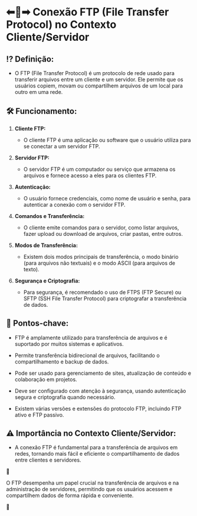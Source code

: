 # ⬅📁➡ Conexão FTP (File Transfer Protocol) no Contexto Cliente/Servidor

## ⁉ **Definição:**

- O FTP (File Transfer Protocol) é um protocolo de rede usado para transferir arquivos entre um cliente e um servidor. Ele permite que os usuários copiem, movam ou compartilhem arquivos de um local para outro em uma rede.

## 🛠 **Funcionamento:**

1. **Cliente FTP:**
   - O cliente FTP é uma aplicação ou software que o usuário utiliza para se conectar a um servidor FTP.

2. **Servidor FTP:**
   - O servidor FTP é um computador ou serviço que armazena os arquivos e fornece acesso a eles para os clientes FTP.

3. **Autenticação:**
   - O usuário fornece credenciais, como nome de usuário e senha, para autenticar a conexão com o servidor FTP.

4. **Comandos e Transferência:**
   - O cliente emite comandos para o servidor, como listar arquivos, fazer upload ou download de arquivos, criar pastas, entre outros.

5. **Modos de Transferência:**
   - Existem dois modos principais de transferência, o modo binário (para arquivos não textuais) e o modo ASCII (para arquivos de texto).

6. **Segurança e Criptografia:**
   - Para segurança, é recomendado o uso de FTPS (FTP Secure) ou SFTP (SSH File Transfer Protocol) para criptografar a transferência de dados.

## 🔑 **Pontos-chave:**

- FTP é amplamente utilizado para transferência de arquivos e é suportado por muitos sistemas e aplicativos.

- Permite transferência bidirecional de arquivos, facilitando o compartilhamento e backup de dados.

- Pode ser usado para gerenciamento de sites, atualização de conteúdo e colaboração em projetos.

- Deve ser configurado com atenção à segurança, usando autenticação segura e criptografia quando necessário.

- Existem várias versões e extensões do protocolo FTP, incluindo FTP ativo e FTP passivo.

## ⚠ **Importância no Contexto Cliente/Servidor:**

- A conexão FTP é fundamental para a transferência de arquivos em redes, tornando mais fácil e eficiente o compartilhamento de dados entre clientes e servidores.

📌

O FTP desempenha um papel crucial na transferência de arquivos e na administração de servidores, permitindo que os usuários acessem e compartilhem dados de forma rápida e conveniente.

📌
